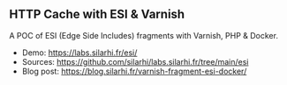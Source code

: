 ## HTTP Cache with ESI & Varnish

A POC of ESI (Edge Side Includes) fragments with Varnish, PHP & Docker.

* Demo: https://labs.silarhi.fr/esi/
* Sources: https://github.com/silarhi/labs.silarhi.fr/tree/main/esi
* Blog post: https://blog.silarhi.fr/varnish-fragment-esi-docker/
